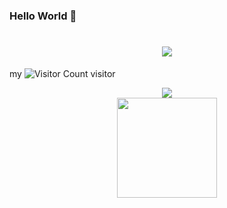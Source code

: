 ### Hello World 👋

<h1 align="center">
  <a href="https://sunguoqi.com/">
    <img src="https://readme-typing-svg.herokuapp.com/?lines=Hi!;等风来，不如追风去!&center=true&size=27">
  </a>
</h1>

my ![Visitor Count](https://profile-counter.glitch.me/corunb/count.svg) visitor

<div align="center"><img src="https://cdn.jsdelivr.net/gh/sun0225SUN/sun0225SUN/contribution-snake/github-contribution-grid-snake.svg" /></div>
<div align="center">

  <img height="160px" src="https://github-readme-stats.vercel.app/api?username=corunb&show_icons=true&theme=tokyonight" />

</div>
